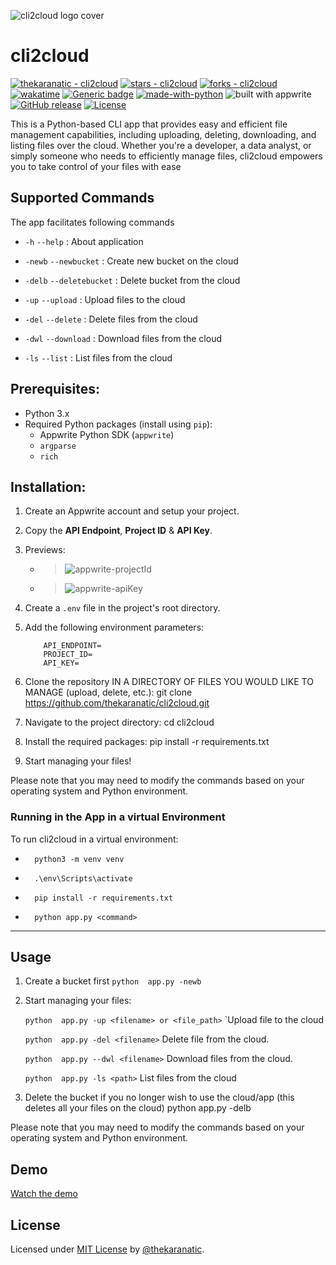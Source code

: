 ![cli2cloud logo cover](https://github.com/thekaranatic/cli2cloud/assets/56465610/f5dcbb05-9f0e-4cb6-bc2b-72fc8735f6c6)

# cli2cloud

[![thekaranatic - cli2cloud](https://img.shields.io/static/v1?label=thekaranatic&message=cli2cloud&color=blue&logo=github)](https://github.com/thekaranatic/cli2cloud "Go to GitHub repo") [![stars - cli2cloud](https://img.shields.io/github/stars/thekaranatic/cli2cloud?style=social)](https://github.com/thekaranatic/cli2cloud) [![forks - cli2cloud](https://img.shields.io/github/forks/thekaranatic/cli2cloud?style=social)](https://github.com/thekaranatic/cli2cloud) [![wakatime](https://wakatime.com/badge/user/bf88ca6a-7335-436d-bf81-82f32bc434c2/project/b551b3c7-6b8c-4b04-82d4-6e27488c3113.svg)](https://wakatime.com/badge/user/bf88ca6a-7335-436d-bf81-82f32bc434c2/project/b551b3c7-6b8c-4b04-82d4-6e27488c3113) [![Generic badge](https://img.shields.io/badge/version-0.9.9-yellow.svg)](https://shields.io/) [![made-with-python](http://ForTheBadge.com/images/badges/made-with-python.svg)](https://www.python.org/)
![built with appwrite](https://img.shields.io/badge/Appwrite-F02E65?style=for-the-badge&logo=Appwrite&logoColor=black) [![GitHub release](https://img.shields.io/github/release/thekaranatic/cli2cloud?include_prereleases=&sort=semver&color=blue)](https://github.com/thekaranatic/cli2cloud/releases/) [![License](https://img.shields.io/badge/License-MIT-blue)](#license)

This is a Python-based CLI app that provides easy and efficient file management capabilities, including uploading, deleting, downloading, and listing files over the cloud. Whether you're a developer, a data analyst, or simply someone who needs to efficiently manage files, cli2cloud empowers you to take control of your files with ease

## Supported Commands

The app facilitates following commands

- `-h` `--help`   :   About application

- `-newb` `--newbucket`   :   Create new bucket on the cloud

- `-delb` `--deletebucket`   :   Delete bucket from the cloud

- `-up` `--upload`   :   Upload files to the cloud

- `-del` `--delete`   :   Delete files from the cloud

- `-dwl` `--download`   :   Download files from the cloud

- `-ls` `--list`   :   List files from the cloud

## Prerequisites:
- Python 3.x
- Required Python packages (install using `pip`):
    - Appwrite Python SDK (`appwrite`)
    - `argparse`
    - `rich`

## Installation:
1. Create an Appwrite account and setup your project.
2. Copy the **API Endpoint**, **Project ID** & **API Key**.
3. Previews:

    - >![appwrite-projectId](https://github.com/thekaranatic/cli2cloud/assets/56465610/42995fff-924d-455e-ba57-efcfed638a97)
    - >![appwrite-apiKey](https://github.com/thekaranatic/cli2cloud/assets/56465610/2673b1f3-f004-4362-acb5-92bf602c8500)

4. Create a `.env` file in the project's root directory.
5. Add the following environment parameters:
    ```env
        API_ENDPOINT=
        PROJECT_ID=
        API_KEY=
    ```

6. Clone the repository IN A DIRECTORY OF FILES YOU WOULD LIKE TO MANAGE (upload, delete, etc.):
    git clone https://github.com/thekaranatic/cli2cloud.git

7. Navigate to the project directory:
    cd cli2cloud

8. Install the required packages:
    pip install -r requirements.txt

9. Start managing your files!

Please note that you may need to modify the commands based on your operating system and Python environment.

### Running in the App in a virtual Environment
To run cli2cloud in a virtual environment:
- ```shell
    python3 -m venv venv
  ```
- ```shell
    .\env\Scripts\activate
  ```
- ```shell
    pip install -r requirements.txt
  ```
- ```shell
    python app.py <command>
  ```
---
## Usage
1. Create a bucket first
   `python  app.py -newb`

2. Start managing your files:

    `python  app.py -up <filename> or <file_path>`
        `Upload file to the cloud

    `python  app.py -del <filename>`
        Delete file from the cloud.

    `python  app.py --dwl <filename>`
       Download files from the cloud.

    `python  app.py -ls <path>`
       List files from the cloud

3. Delete the bucket if you no longer wish to use the cloud/app (this deletes all your files on the cloud)
    python  app.py -delb

Please note that you may need to modify the commands based on your operating system and Python environment.


## Demo
[Watch the demo](https://vimeo.com/836294019)

## License
Licensed under [MIT License](https://github.com/thekaranatic/cli2cloud/blob/main/LICENSE) by [@thekaranatic](https://github.com/thekaranatic).

